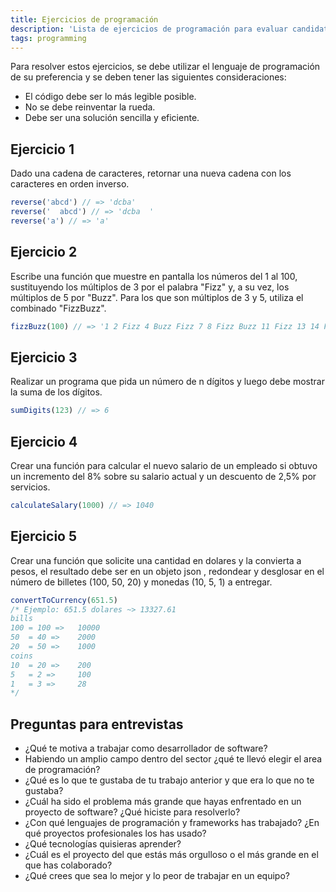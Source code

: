 ```yaml
---
title: Ejercicios de programación
description: 'Lista de ejercicios de programación para evaluar candidatos a programador'
tags: programming
---
```


Para resolver estos ejercicios, se debe utilizar el lenguaje de programación de su preferencia y se deben tener las siguientes consideraciones:

- El código debe ser lo más legible posible.
- No se debe reinventar la rueda.
- Debe ser una solución sencilla y eficiente.

## Ejercicio 1

Dado una cadena de caracteres, retornar una nueva cadena con los caracteres en orden inverso.

```javascript
reverse('abcd') // => 'dcba'
reverse('  abcd') // => 'dcba  '
reverse('a') // => 'a'
```

## Ejercicio 2

Escribe una función que muestre en pantalla los números del 1 al 100, sustituyendo los múltiplos de 3 por el palabra "Fizz" y, a su vez, los múltiplos de 5 por "Buzz". Para los que son múltiplos de 3 y 5, utiliza el combinado "FizzBuzz".

```javascript
fizzBuzz(100) // => '1 2 Fizz 4 Buzz Fizz 7 8 Fizz Buzz 11 Fizz 13 14 FizzBuzz ....'
```

## Ejercicio 3

Realizar un programa que pida un número de n dígitos y luego debe mostrar la suma de los dígitos.

```javascript
sumDigits(123) // => 6
```

## Ejercicio 4

Crear una función para calcular el nuevo salario de un empleado si obtuvo un incremento del 8% sobre su salario actual y un descuento de 2,5% por servicios.

```javascript
calculateSalary(1000) // => 1040
```

## Ejercicio 5

Crear una función que solicite una cantidad en dolares y la convierta a pesos, el resultado debe ser en un objeto json , redondear y desglosar en el número de billetes (100, 50, 20) y monedas (10, 5, 1) a entregar.

```javascript
convertToCurrency(651.5)
/* Ejemplo: 651.5 dolares ~> 13327.61
bills
100 = 100 =>   10000
50  = 40 =>    2000
20  = 50 =>    1000
coins
10  = 20 =>    200
5   = 2 =>     100
1   = 3 =>     28
*/
```

## Preguntas para entrevistas

- ¿Qué te motiva a trabajar como desarrollador de software?
- Habiendo un amplio campo dentro del sector ¿qué te llevó elegir el area de programación?
- ¿Qué es lo que te gustaba de tu trabajo anterior y que era lo que no te gustaba?
- ¿Cuál ha sido el problema más grande que hayas enfrentado en un proyecto de software? ¿Qué hiciste para resolverlo?
- ¿Con qué lenguajes de programación y frameworks has trabajado? ¿En qué proyectos profesionales los has usado?
- ¿Qué tecnologías quisieras aprender?
- ¿Cuál es el proyecto del que estás más orgulloso o el más grande en el que has colaborado?
- ¿Qué crees que sea lo mejor y lo peor de trabajar en un equipo?
